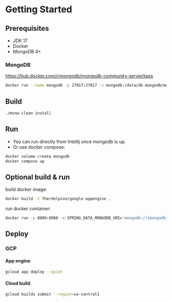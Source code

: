 # Getting Started

## Prerequisites

- JDK 17
- Docker
- MongoDB 4+

### MongoDB

https://hub.docker.com/r/mongodb/mongodb-community-server/tags

```bash
docker run --name mongodb -p 27017:27017 -v mongodb:/data/db mongodb/mongodb-community-server:latest
```

## Build

```bash
./mvnw clean install
```

## Run

- You can run directly from Intellij once mongodb is up.
- Or use docker compose:

```bash
docker volume create mongodb
docker compose up
```

## Optional build & run
build docker image:
```bash
docker build -t fherdelpino/google-appengine .
```
run docker container:
```bash
docker run -p 8080:8080 -e SPRING_DATA_MONGODB_URI='mongodb://{mongodb_ip}:27017' --name google-appengine fherdelpino/google-appengine
```

## Deploy

### GCP

#### App engine

```bash
gcloud app deploy --quiet
```

#### Cloud build

```bash
gcloud builds submit --region=us-central1
```